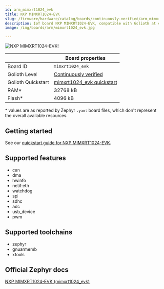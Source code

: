 ```yaml
---
id: arm_mimxrt1024_evk
title: NXP MIMXRT1024-EVK
slug: /firmware/hardware/catalog/boards/continuously-verified/arm_mimxrt1024_evk
description: IoT board NXP MIMXRT1024-EVK, compatible with Golioth at continuously-verified level.
image: /img/boards/arm/mimxrt1024_evk.jpg

---
```


[//]: # (This is an auto-generated file, do not edit! Changes to it will be lost upon re-generation)

![NXP MIMXRT1024-EVK!](/img/boards/arm/mimxrt1024_evk.jpg "NXP MIMXRT1024-EVK")

|                | Board properties     |
| -------------  | -------------------- |
| Board ID       | `mimxrt1024_evk` |
| Golioth Level  | [Continuously verified](/firmware/hardware#continuously-verified-boards) |
| Golioth Quickstart | [mimxrt1024_evk quickstart](/getting-started/device-examples/compile-example-code/zephyr/) || Architecture   | ARM |
| RAM*           | 32768 kB |
| Flash*         | 4096 kB |

\* values are as reported by Zephyr `.yaml` board files, which don't represent the overall available resources

## Getting started

See our [quickstart guide for NXP MIMXRT1024-EVK](/getting-started/device-examples/compile-example-code/zephyr/).


## Supported features

* can
* dma
* hwinfo
* netif:eth
* watchdog
* spi
* sdhc
* adc
* usb_device
* pwm

## Supported toolchains

* zephyr
* gnuarmemb
* xtools

## Official Zephyr docs

[NXP MIMXRT1024-EVK (mimxrt1024_evk)](https://docs.zephyrproject.org/3.6.0/boards/arm/mimxrt1024_evk/doc/index.html)
